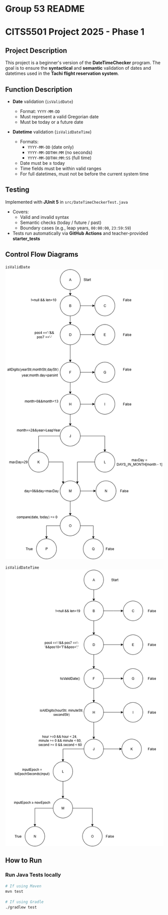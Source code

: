 # Group 53 README

# CITS5501 Project 2025 - Phase 1

## Project Description
This project is a beginner's version of the **DateTimeChecker** program.
The goal is to ensure the **syntactical** and **semantic** validation of dates and datetimes used in the **Tachi flight reservation system**.

## Function Description
- **Date** validation (`isValidDate`)  
  - Format: `YYYY-MM-DD`  
  - Must represent a valid Gregorian date  
  - Must be today or a future date

- **Datetime** validation (`isValidDateTime`)  
  - Formats:  
    - `YYYY-MM-DD` (date only)  
    - `YYYY-MM-DDTHH:MM` (no seconds)  
    - `YYYY-MM-DDTHH:MM:SS` (full time)  
  - Date must be ≥ today  
  - Time fields must be within valid ranges  
  - For full datetimes, must not be before the current system time  

## Testing

Implemented with **JUnit 5** in `src/DateTimeCheckerTest.java`
- Covers:
  - Valid and invalid syntax
  - Semantic checks (today / future / past)
  - Boundary cases (e.g., leap years, `00:00:00`, `23:59:59`)
- Tests run automatically via **GitHub Actions** and teacher-provided **starter_tests**

## Control Flow Diagrams

`isValidDate`  
  ![Control Flow Diagram for isValidDate](docs/img/isValidDate.drawio.png)
  
`isValidDateTime`  
  ![Control Flow Diagram for isValidDateTime](docs/img/isValidDateTime.drawio.png)

## How to Run

### Run Java Tests locally
```bash
# If using Maven
mvn test

# If using Gradle
./gradlew test
 
  
